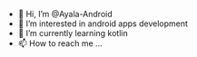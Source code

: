 - 👋 Hi, I’m @Ayala-Android
- 👀 I’m interested in android apps development
- 🌱 I’m currently learning kotlin
- 📫 How to reach me ...

<!---
Ayala-Android/Ayala-Android is a ✨ special ✨ repository because its `README.md` (this file) appears on your GitHub profile.
You can click the Preview link to take a look at your changes.
--->
